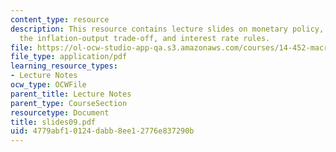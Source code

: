 ```yaml
---
content_type: resource
description: This resource contains lecture slides on monetary policy, time consistency,
  the inflation-output trade-off, and interest rate rules.
file: https://ol-ocw-studio-app-qa.s3.amazonaws.com/courses/14-452-macroeconomic-theory-ii-spring-2007/4779abf10124dabb8ee12776e837290b_slides09.pdf
file_type: application/pdf
learning_resource_types:
- Lecture Notes
ocw_type: OCWFile
parent_title: Lecture Notes
parent_type: CourseSection
resourcetype: Document
title: slides09.pdf
uid: 4779abf1-0124-dabb-8ee1-2776e837290b
---
```


